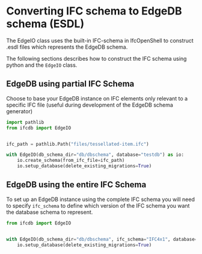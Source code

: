 # Converting IFC schema to EdgeDB schema (ESDL)

The EdgeIO class uses the built-in IFC-schema in IfcOpenShell to construct .esdl files which represents the EdgeDB 
schema.

The following sections describes how to construct the IFC schema using python and the `EdgeIO` class.


## EdgeDB using partial IFC Schema
Choose to base your EdgeDB instance on IFC elements only relevant to a specific IFC file 
(useful during development of the EdgeDB schema generator)

```python
import pathlib
from ifcdb import EdgeIO


ifc_path = pathlib.Path("files/tessellated-item.ifc")

with EdgeIO(db_schema_dir="db/dbschema", database="testdb") as io:  
    io.create_schema(from_ifc_file=ifc_path)
    io.setup_database(delete_existing_migrations=True)
```

## EdgeDB using the entire IFC Schema

To set up an EdgeDB instance using the complete IFC schema you will need to specify `ifc_schema` to define which
version of the IFC schema you want the database schema to represent.

```python
from ifcdb import EdgeIO


with EdgeIO(db_schema_dir="db/dbschema", ifc_schema="IFC4x1", database="testdb") as io:
    io.setup_database(delete_existing_migrations=True)
```